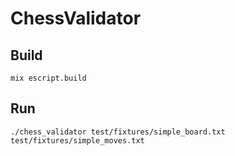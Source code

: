 # ChessValidator

## Build

```
mix escript.build
```

## Run

```
./chess_validator test/fixtures/simple_board.txt test/fixtures/simple_moves.txt
```
